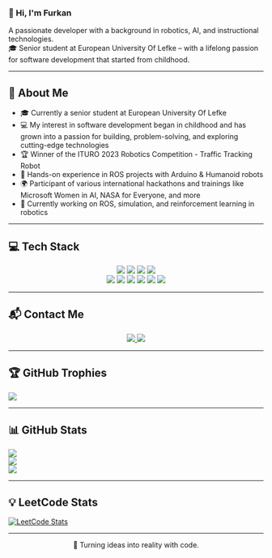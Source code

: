 ### 👋 Hi, I'm Furkan  

A passionate developer with a background in robotics, AI, and instructional technologies.  
🎓 Senior student at European University Of Lefke – with a lifelong passion for software development that started from childhood.  

---

## 📌 About Me
- 🎓 Currently a senior student at European University Of Lefke  
- 💻 My interest in software development began in childhood and has grown into a passion for building, problem-solving, and exploring cutting-edge technologies  
- 🏆 Winner of the ITURO 2023 Robotics Competition - Traffic Tracking Robot  
- 🤖 Hands-on experience in ROS projects with Arduino & Humanoid robots  
- 🌍 Participant of various international hackathons and trainings like Microsoft Women in AI, NASA for Everyone, and more  
- 🔬 Currently working on ROS, simulation, and reinforcement learning in robotics  

---

## 💻 Tech Stack  

<p align="center">
  
  <!-- Languages -->
  <img src="https://img.shields.io/badge/Python-3776AB?style=for-the-badge&logo=python&logoColor=white"/>
  <img src="https://img.shields.io/badge/C++-00599C?style=for-the-badge&logo=cplusplus&logoColor=white"/>
  <img src="https://img.shields.io/badge/Java-007396?style=for-the-badge&logo=java&logoColor=white"/>
  <img src="https://img.shields.io/badge/Kotlin-0095D5?style=for-the-badge&logo=kotlin&logoColor=white"/>
  
  <br/>
  
  <!-- Tools -->
  <img src="https://img.shields.io/badge/React-20232A?style=for-the-badge&logo=react&logoColor=61DAFB"/>
  <img src="https://img.shields.io/badge/n8n-FF6D70?style=for-the-badge&logo=n8n&logoColor=white"/>
  <img src="https://img.shields.io/badge/ROS-22314E?style=for-the-badge&logo=ros&logoColor=white"/>
  <img src="https://img.shields.io/badge/Gazebo-FF6F00?style=for-the-badge&logo=ros&logoColor=white"/>
  <img src="https://img.shields.io/badge/TensorFlow-FF6F00?style=for-the-badge&logo=tensorflow&logoColor=white"/>
  <img src="https://img.shields.io/badge/PyTorch-EE4C2C?style=for-the-badge&logo=pytorch&logoColor=white"/>
  
</p>

---

## 📬 Contact Me  

<p align="center">
  <a href="https://www.linkedin.com/in/furkan-arda-y%C4%B1lmaz-dev/">
    <img src="https://img.shields.io/badge/LinkedIn-0A66C2?style=for-the-badge&logo=linkedin&logoColor=white"/>
  </a>
  <a href="mailto:furkanyilmaz.andev@gmail.com">
    <img src="https://img.shields.io/badge/Gmail-D14836?style=for-the-badge&logo=gmail&logoColor=white"/>
  </a>
</p>

---

## 🏆 GitHub Trophies
![](https://github-profile-trophy.vercel.app/?username=furkanyilmaz&theme=darkhub&no-frame=false&no-bg=false&margin-w=4)

---

## 📊 GitHub Stats
![](https://github-readme-stats.vercel.app/api?username=furkanyilmaz&show_icons=true&theme=radical&include_all_commits=true&count_private=true)  
![](https://github-readme-streak-stats.herokuapp.com/?user=furkanyilmaz&theme=radical&hide_border=false)  
![](https://github-readme-stats.vercel.app/api/top-langs/?username=furkanyilmaz&theme=radical&hide_border=false&layout=compact)

---

## 💡 LeetCode Stats
[![LeetCode Stats](https://leetcard.jacoblin.cool/user4150x?theme=dark&font=Karma&ext=heatmap)](https://leetcode.com/user4150x)

---

<p align="center">
 🚀 Turning ideas into reality with code.
</p>
